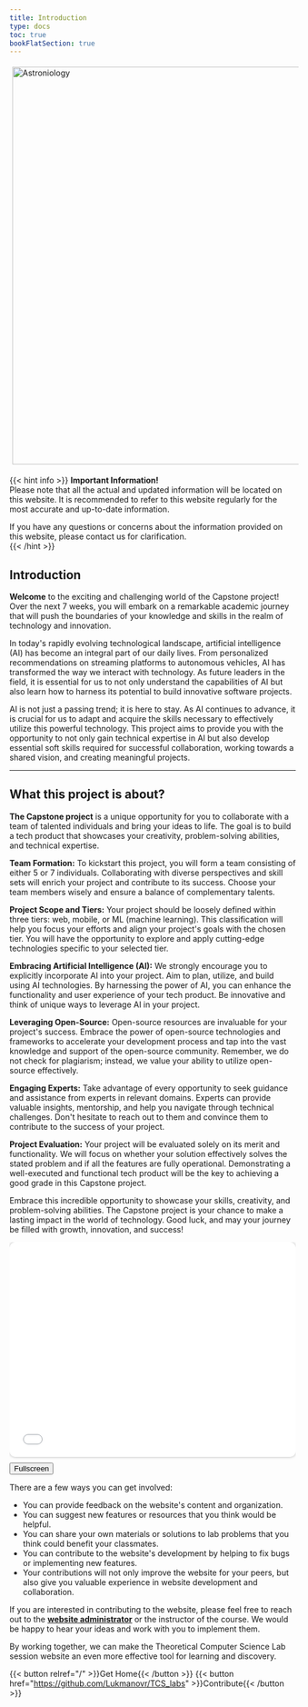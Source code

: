 ```yaml
---
title: Introduction
type: docs
toc: true
bookFlatSection: true
---
```



<div class="wrapper" style="display: flex; justify-content: left; align-items: center;">
    <img src="/Capstone_logo1.png" alt="Astroniology" width="700" style="padding: 5px; border-radius: 5px; box-shadow: 0 0px 0px rgba(0,0,0,0.45);">
</div>

{{< hint info >}}
**Important Information!**  
Please note that all the actual and updated information will be located on this website. It is recommended to refer to this website regularly for the most accurate and up-to-date information.

If you have any questions or concerns about the information provided on this website, please contact us for clarification.  
{{< /hint >}}

## Introduction 

**Welcome** to the exciting and challenging world of the Capstone project! Over the next 7 weeks, you will embark on a remarkable academic journey that will push the boundaries of your knowledge and skills in the realm of technology and innovation.

In today's rapidly evolving technological landscape, artificial intelligence (AI) has become an integral part of our daily lives. From personalized recommendations on streaming platforms to autonomous vehicles, AI has transformed the way we interact with technology. As future leaders in the field, it is essential for us to not only understand the capabilities of AI but also learn how to harness its potential to build innovative software projects.

AI is not just a passing trend; it is here to stay. As AI continues to advance, it is crucial for us to adapt and acquire the skills necessary to effectively utilize this powerful technology. This project aims to provide you with the opportunity to not only gain technical expertise in AI but also develop essential soft skills required for successful collaboration, working towards a shared vision, and creating meaningful projects.

----

## What this project is about? 

**The Capstone project** is a unique opportunity for you to collaborate with a team of talented individuals and bring your ideas to life. The goal is to build a tech product that showcases your creativity, problem-solving abilities, and technical expertise.

**Team Formation:**
To kickstart this project, you will form a team consisting of either 5 or 7 individuals. Collaborating with diverse perspectives and skill sets will enrich your project and contribute to its success. Choose your team members wisely and ensure a balance of complementary talents.

**Project Scope and Tiers:**
Your project should be loosely defined within three tiers: web, mobile, or ML (machine learning). This classification will help you focus your efforts and align your project's goals with the chosen tier. You will have the opportunity to explore and apply cutting-edge technologies specific to your selected tier.

**Embracing Artificial Intelligence (AI):**
We strongly encourage you to explicitly incorporate AI into your project. Aim to plan, utilize, and build using AI technologies. By harnessing the power of AI, you can enhance the functionality and user experience of your tech product. Be innovative and think of unique ways to leverage AI in your project.

**Leveraging Open-Source:**
Open-source resources are invaluable for your project's success. Embrace the power of open-source technologies and frameworks to accelerate your development process and tap into the vast knowledge and support of the open-source community. Remember, we do not check for plagiarism; instead, we value your ability to utilize open-source effectively.

**Engaging Experts:**
Take advantage of every opportunity to seek guidance and assistance from experts in relevant domains. Experts can provide valuable insights, mentorship, and help you navigate through technical challenges. Don't hesitate to reach out to them and convince them to contribute to the success of your project.

**Project Evaluation:**
Your project will be evaluated solely on its merit and functionality. We will focus on whether your solution effectively solves the stated problem and if all the features are fully operational. Demonstrating a well-executed and functional tech product will be the key to achieving a good grade in this Capstone project.

Embrace this incredible opportunity to showcase your skills, creativity, and problem-solving abilities. The Capstone project is your chance to make a lasting impact in the world of technology. Good luck, and may your journey be filled with growth, innovation, and success!
  


<div class="wrapper" style="max-width: 100%; overflow: hidden;">
  <!-- The padding-bottom value is calculated by dividing the height by the width of the iframe and multiplying by 100 -->
  <!-- For example, if the iframe is 800px by 600px, then the padding-bottom is 600 / 800 * 100 = 75% -->
  <div class="iframe-container" style="padding-bottom: 75%; position: relative; overflow: hidden; border-radius: 10px; box-shadow: 0 0 5px rgba(0, 0, 0, 0.3);">
    <iframe id="pdfIframe" src="PDF/Capstone_project.pdf" style="height: 100%; width: 100%; border: none; position: absolute; top: 0; left: 0; border-radius: 10px;" title="Iframe Example"></iframe>
  </div>
  <button onclick="toggleFullScreen()" style="margin-top: 10px;">Fullscreen</button>
</div>

<script>
  function toggleFullScreen() {
    var iframe = document.getElementById("pdfIframe");
    if (iframe.requestFullscreen) {
      iframe.requestFullscreen();
    } else if (iframe.mozRequestFullScreen) { /* Firefox */
      iframe.mozRequestFullScreen();
    } else if (iframe.webkitRequestFullscreen) { /* Chrome, Safari and Opera */
      iframe.webkitRequestFullscreen();
    } else if (iframe.msRequestFullscreen) { /* IE/Edge */
      iframe.msRequestFullscreen();
    }
  }
</script>


There are a few ways you can get involved:
- You can provide feedback on the website's content and organization.
- You can suggest new features or resources that you think would be helpful.
- You can share your own materials or solutions to lab problems that you think could benefit your classmates.
- You can contribute to the website's development by helping to fix bugs or implementing new features.
- Your contributions will not only improve the website for your peers, but also give you valuable experience in website development and collaboration.  

If you are interested in contributing to the website, please feel free to reach out to the [**website administrator**](r.lukmanov@innopolis.ru) or the instructor of the course. We would be happy to hear your ideas and work with you to implement them.  

By working together, we can make the Theoretical Computer Science Lab session website an even more effective tool for learning and discovery.

{{< button relref="/" >}}Get Home{{< /button >}}
{{< button href="https://github.com/Lukmanovr/TCS_labs" >}}Contribute{{< /button >}}